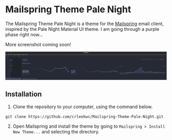 # Mailspring Theme Pale Night

The Mailspring Theme Pale Night is a theme for the [Mailspring](http://www.getmailspring.com/) email client, inspired by the Pale Night Material UI theme. I am going through a purple phase right now...

More screenshot coming soon!

<img src="https://raw.githubusercontent.com/crleekwc/Mailspring-Theme-Pale-Night/master/screenshot/mailspring-theme-pale-night.png" />

## Installation
1. Clone the repository to your computer, using the command below.
```
git clone https://github.com/crleekwc/Mailspring-Theme-Pale-Night.git
```

2. Open Mailspring  and install the theme by going to `Mailspring > Install New Theme...`
   and selecting the directory.
   
